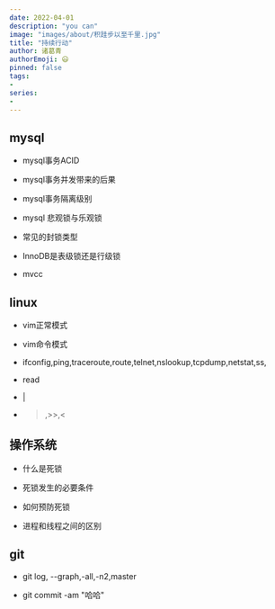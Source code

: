 ```yaml
---
date: 2022-04-01
description: "you can"
image: "images/about/积跬步以至千里.jpg"
title: "持续行动"
author: 诸葛青
authorEmoji: 😃
pinned: false
tags:
- 
series:
-
---
```



## mysql

* mysql事务ACID


* mysql事务并发带来的后果


* mysql事务隔离级别


* mysql 悲观锁与乐观锁


* 常见的封锁类型


* InnoDB是表级锁还是行级锁


* mvcc



## linux

* vim正常模式


* vim命令模式


* ifconfig,ping,traceroute,route,telnet,nslookup,tcpdump,netstat,ss,


* read


* |


* >,>>,<



## 操作系统

* 什么是死锁


* 死锁发生的必要条件


* 如何预防死锁


* 进程和线程之间的区别



## git

* git log, --graph,-all,-n2,master


* git commit -am "哈哈"


